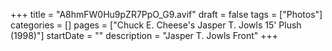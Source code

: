 +++
title = "A8hmFW0Hu9pZR7PpO_G9.avif"
draft = false
tags = ["Photos"]
categories = []
pages = ["Chuck E. Cheese's Jasper T. Jowls 15' Plush (1998)"]
startDate = ""
description = "Jasper T. Jowls Front"
+++
